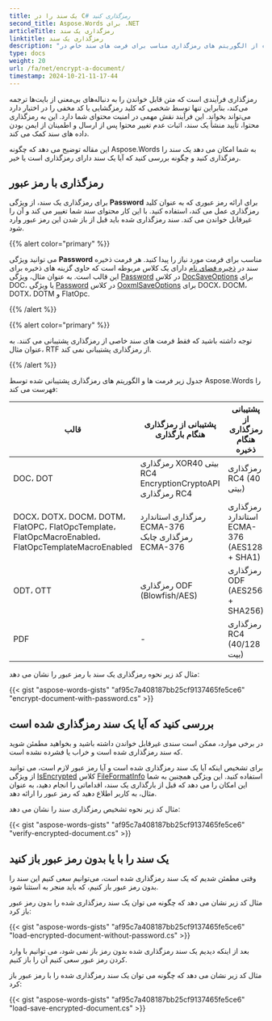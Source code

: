```yaml
---
title: یک سند را در C# رمزگذاری کنید
second_title: Aspose.Words برای .NET
articleTitle: رمزگذاری یک سند
linktitle: رمزگذاری یک سند
description: "سند خود را با استفاده از الگوریتم های رمزگذاری مناسب برای فرمت های سند خاص در C# رمزگذاری کنید."
type: docs
weight: 20
url: /fa/net/encrypt-a-document/
timestamp: 2024-10-21-11-17-44
---
```


رمزگذاری فرآیندی است که متن قابل خواندن را به دنباله‌های بی‌معنی از بایت‌ها ترجمه می‌کند، بنابراین تنها توسط شخصی که کلید رمزگشایی یا کد مخفی را در اختیار دارد می‌تواند بخواند. این فرآیند نقش مهمی در امنیت محتوای شما دارد. این به رمزگذاری محتوا، تأیید منشأ یک سند، اثبات عدم تغییر محتوا پس از ارسال و اطمینان از ایمن بودن داده های سند کمک می کند.

این مقاله توضیح می دهد که چگونه Aspose.Words به شما امکان می دهد یک سند را رمزگذاری کنید و چگونه بررسی کنید که آیا یک سند دارای رمزگذاری است یا خیر.

## رمزگذاری با رمز عبور

برای رمزگذاری یک سند، از ویژگی **Password** برای ارائه رمز عبوری که به عنوان کلید رمزگذاری عمل می کند، استفاده کنید. با این کار محتوای سند شما تغییر می کند و آن را غیرقابل خواندن می کند. سند رمزگذاری شده باید قبل از باز شدن این رمز عبور وارد شود.

{{% alert color="primary" %}}

می توانید ویژگی **Password** مناسب برای فرمت مورد نیاز را پیدا کنید. هر فرمت ذخیره سند در [ذخیره فضای نام](https://reference.aspose.com/words/net/aspose.words.saving/) دارای یک کلاس مربوطه است که حاوی گزینه های ذخیره برای این قالب است. به عنوان مثال، ویژگی [Password](https://reference.aspose.com/words/net/aspose.words.saving/docsaveoptions/password/) در کلاس [DocSaveOptions](https://reference.aspose.com/words/net/aspose.words.saving/docsaveoptions/) برای DOC، یا ویژگی [Password](https://reference.aspose.com/words/net/aspose.words.saving/ooxmlsaveoptions/password/) در کلاس [OoxmlSaveOptions](https://reference.aspose.com/words/net/aspose.words.saving/ooxmlsaveoptions/) برای DOCX، DOCM، DOTX، DOTM و FlatOpc.

{{% /alert %}}

{{% alert color="primary" %}}

توجه داشته باشید که فقط فرمت های سند خاصی از رمزگذاری پشتیبانی می کنند. به عنوان مثال، RTF از رمزگذاری پشتیبانی نمی کند.

{{% /alert %}}

جدول زیر فرمت ها و الگوریتم های رمزگذاری پشتیبانی شده توسط Aspose.Words را فهرست می کند:

| قالب |  پشتیبانی از رمزگذاری هنگام بارگذاری |  پشتیبانی از رمزگذاری هنگام ذخیره |
|  ------------------------------------------------------------  |  -----------------------------------------------------------  |  --------------------------------------------  |
|  DOC، DOT |  رمزگذاری XOR40 بیتی RC4 EncryptionCryptoAPI رمزگذاری RC4 |  رمزگذاری RC4 (40 بیتی) |
|  DOCX، DOTX، DOCM، DOTM، FlatOPC، FlatOpcTemplate، FlatOpcMacroEnabled، FlatOpcTemplateMacroEnabled |  رمزگذاری استاندارد ECMA-376 رمزگذاری چابک ECMA-376 |  رمزگذاری استاندارد ECMA-376 (AES128 + SHA1) |
|  ODT، OTT |  رمزگذاری ODF (Blowfish/AES) |  رمزگذاری ODF (AES256 + SHA256) |
|  PDF |  -                                                            |  رمزگذاری RC4 (40/128 بیت) |

مثال کد زیر نحوه رمزگذاری یک سند با رمز عبور را نشان می دهد:

{{< gist "aspose-words-gists" "af95c7a408187bb25cf9137465fe5ce6" "encrypt-document-with-password.cs" >}}

## بررسی کنید که آیا یک سند رمزگذاری شده است

در برخی موارد، ممکن است سندی غیرقابل خواندن داشته باشید و بخواهید مطمئن شوید که سند رمزگذاری شده است و خراب یا فشرده نشده است.

برای تشخیص اینکه آیا یک سند رمزگذاری شده است و آیا رمز عبور لازم است، می توانید از ویژگی [IsEncrypted](https://reference.aspose.com/words/net/aspose.words/fileformatinfo/isencrypted/) کلاس [FileFormatInfo](https://reference.aspose.com/words/net/aspose.words/fileformatinfo/) استفاده کنید. این ویژگی همچنین به شما این امکان را می دهد که قبل از بارگذاری یک سند، اقداماتی را انجام دهید، به عنوان مثال، به کاربر اطلاع دهید که رمز عبور را ارائه دهد.

مثال کد زیر نحوه تشخیص رمزگذاری سند را نشان می دهد:

{{< gist "aspose-words-gists" "af95c7a408187bb25cf9137465fe5ce6" "verify-encrypted-document.cs" >}}

## یک سند را با یا بدون رمز عبور باز کنید

وقتی مطمئن شدیم که یک سند رمزگذاری شده است، می‌توانیم سعی کنیم این سند را بدون رمز عبور باز کنیم، که باید منجر به استثنا شود.

مثال کد زیر نشان می دهد که چگونه می توان یک سند رمزگذاری شده را بدون رمز عبور باز کرد:

{{< gist "aspose-words-gists" "af95c7a408187bb25cf9137465fe5ce6" "load-encrypted-document-without-password.cs" >}}

بعد از اینکه دیدیم یک سند رمزگذاری شده بدون رمز باز نمی شود، می توانیم با وارد کردن رمز عبور سعی کنیم آن را باز کنیم.

مثال کد زیر نشان می دهد که چگونه می توان یک سند رمزگذاری شده را با رمز عبور باز کرد:

{{< gist "aspose-words-gists" "af95c7a408187bb25cf9137465fe5ce6" "load-save-encrypted-document.cs" >}}
